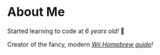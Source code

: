 # About Me #

Started learning to code at *6 years old!* 🌹

Creator of the fancy, modern *[Wii Homebrew guide](https://connorisirish.github.io/wiihomebrew/)!*
